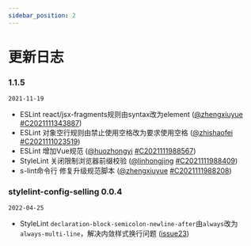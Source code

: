 ```yaml
---
sidebar_position: 2
---
```

# 更新日志

### 1.1.5
`2021-11-19`
+ ESLint react/jsx-fragments规则由syntax改为element ([@zhengxiuyue](timline://chat/?topin=zhengxiuyue) [#C2021111343887](http://coding.jd.com/selling-front/frontend-lint/issues/C2021111343887))
+ ESLint 对象空行规则由禁止使用空格改为要求使用空格 ([@zhishaofei](timline://chat/?topin=zhishaofei) [#C2021111023519](http://coding.jd.com/selling-front/frontend-lint/issues/C2021111023519))
+ ESLint 增加Vue规范 ([@huozhongyi](timline://chat/?topin=huozhongyi) [#C2021111988567](http://coding.jd.com/selling-front/frontend-lint/issues/C2021111988567))
+ StyleLint 关闭限制浏览器前缀校验 ([@linhongjing](timline://chat/?topin=linhongjing) [#C2021111988409](http://coding.jd.com/selling-front/frontend-lint/issues/C2021111988409))
+ s-lint命令行 修复升级规范脚本 ([@zhengxiuyue](timline://chat/?topin=zhengxiuyue) [#C2021111988208](http://coding.jd.com/selling-front/frontend-lint/issues/C2021111988208))

### stylelint-config-selling 0.0.4
`2022-04-25`
+ StyleLint `declaration-block-semicolon-newline-after`由`always`改为`always-multi-line`，解决内敛样式换行问题 ([issue23](https://github.com/jd-antelope/s-lint/issues/23))
